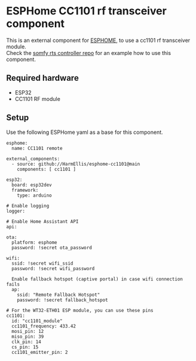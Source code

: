 # ESPHome CC1101 rf transceiver component
This is an external component for [ESPHOME](https://esphome.io/), to use a cc1101 rf transceiver module.   
Check the [somfy rts controller repo](https://github.com/HarmEllis/esphome-somfy-cover-remote) for an example how to use this component.

## Required hardware
- ESP32
- CC1101 RF module

## Setup
Use the following ESPHome yaml as a base for this component.

```
esphome:
  name: CC1101 remote

external_components:
  - source: github://HarmEllis/esphome-cc1101@main
    components: [ cc1101 ]

esp32:
  board: esp32dev
  framework:
    type: arduino

# Enable logging
logger:

# Enable Home Assistant API
api:

ota:
  platform: esphome
  password: !secret ota_password

wifi:
  ssid: !secret wifi_ssid
  password: !secret wifi_password

  Enable fallback hotspot (captive portal) in case wifi connection fails
  ap:
    ssid: "Remote Fallback Hotspot"
    password: !secret fallback_hotspot

# For the WT32-ETH01 ESP module, you can use these pins
cc1101:
  id: "cc1101_module"
  cc1101_frequency: 433.42
  mosi_pin: 12
  miso_pin: 39
  clk_pin: 14
  cs_pin: 15
  cc1101_emitter_pin: 2

```
